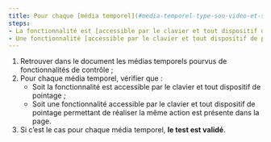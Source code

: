 ```yaml
---
title: Pour chaque [média temporel](#media-temporel-type-son-video-et-synchronise), chaque fonctionnalité vérifie-t-elle une de ces conditions ?
steps:
- La fonctionnalité est [accessible par le clavier et tout dispositif de pointage](#accessible-et-activable-par-le-clavier-et-tout-dispositif-de-pointage) ;
- Une fonctionnalité [accessible par le clavier et tout dispositif de pointage](#accessible-et-activable-par-le-clavier-et-tout-dispositif-de-pointage) permettant de réaliser la même action est présente dans la page.
---
```


1. Retrouver dans le document les médias temporels pourvus de fonctionnalités de contrôle ;
2. Pour chaque média temporel, vérifier que :
      * Soit la fonctionnalité est accessible par le clavier et tout dispositif de pointage ;
      * Soit une fonctionnalité accessible par le clavier et tout dispositif de pointage permettant de réaliser la même action est présente dans la page.
3. Si c’est le cas pour chaque média temporel, **le test est validé**.
